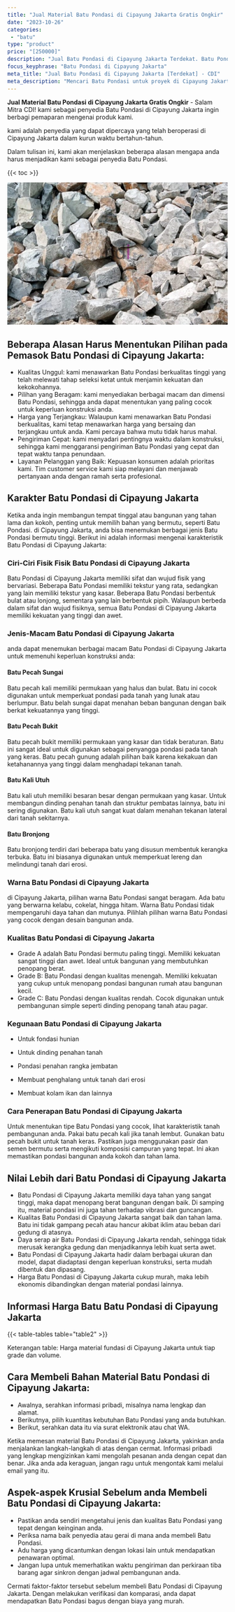 ```yaml
---
title: "Jual Material Batu Pondasi di Cipayung Jakarta Gratis Ongkir"
date: "2023-10-26"
categories:
 - "batu"
type: "product"
price: "[250000]"
description: "Jual Batu Pondasi di Cipayung Jakarta Terdekat. Batu Pondasi ini sering dipakai dalam proyek konstruksi sebagai pondasi bangunan yang kuat dan awet. Kontak kami untuk mendapatkan informasi lebih lanjut."
focus_keyphrase: "Batu Pondasi di Cipayung Jakarta"
meta_title: "Jual Batu Pondasi di Cipayung Jakarta [Terdekat] - CDI"
meta_description: "Mencari Batu Pondasi untuk proyek di Cipayung Jakarta? Kami menyediakan Batu Pondasi berkualitas untuk pondasi bangunan. Dapatkan penawaran terbaik sekarang."
---
```


**Jual Material Batu Pondasi di Cipayung Jakarta Gratis Ongkir** - Salam Mitra CDI! kami sebagai penyedia Batu Pondasi di Cipayung Jakarta ingin berbagi pemaparan mengenai produk kami.

kami adalah penyedia yang dapat dipercaya yang telah beroperasi di Cipayung Jakarta dalam kurun waktu bertahun-tahun.

Dalam tulisan ini, kami akan menjelaskan beberapa alasan mengapa anda harus menjadikan kami sebagai penyedia Batu Pondasi.

{{< toc >}}

![Jual Material Batu Pondasi di Cipayung Jakarta Gratis Ongkir](/images/batu/batu-pondasi-35.jpg)

## Beberapa Alasan Harus Menentukan Pilihan pada Pemasok Batu Pondasi di Cipayung Jakarta:

*   Kualitas Unggul: kami menawarkan Batu Pondasi berkualitas tinggi yang telah melewati tahap seleksi ketat untuk menjamin kekuatan dan kekokohannya.
*   Pilihan yang Beragam: kami menyediakan berbagai macam dan dimensi Batu Pondasi, sehingga anda dapat menentukan yang paling cocok untuk keperluan konstruksi anda.
*   Harga yang Terjangkau: Walaupun kami menawarkan Batu Pondasi berkualitas, kami tetap menawarkan harga yang bersaing dan terjangkau untuk anda. Kami percaya bahwa mutu tidak harus mahal.
*   Pengiriman Cepat: kami menyadari pentingnya waktu dalam konstruksi, sehingga kami menggaransi pengiriman Batu Pondasi yang cepat dan tepat waktu tanpa penundaan.
*   Layanan Pelanggan yang Baik: Kepuasan konsumen adalah prioritas kami. Tim customer service kami siap melayani dan menjawab pertanyaan anda dengan ramah serta profesional.

## Karakter Batu Pondasi di Cipayung Jakarta

Ketika anda ingin membangun tempat tinggal atau bangunan yang tahan lama dan kokoh, penting untuk memilih bahan yang bermutu, seperti Batu Pondasi. di Cipayung Jakarta, anda bisa menemukan berbagai jenis Batu Pondasi bermutu tinggi. Berikut ini adalah informasi mengenai karakteristik Batu Pondasi di Cipayung Jakarta:

### Ciri-Ciri Fisik Fisik Batu Pondasi di Cipayung Jakarta

Batu Pondasi di Cipayung Jakarta memiliki sifat dan wujud fisik yang bervariasi. Beberapa Batu Pondasi memiliki tekstur yang rata, sedangkan yang lain memiliki tekstur yang kasar. Beberapa Batu Pondasi berbentuk bulat atau lonjong, sementara yang lain berbentuk pipih. Walaupun berbeda dalam sifat dan wujud fisiknya, semua Batu Pondasi di Cipayung Jakarta memiliki kekuatan yang tinggi dan awet.

### Jenis-Macam Batu Pondasi di Cipayung Jakarta

anda dapat menemukan berbagai macam Batu Pondasi di Cipayung Jakarta untuk memenuhi keperluan konstruksi anda:

#### Batu Pecah Sungai

Batu pecah kali memiliki permukaan yang halus dan bulat. Batu ini cocok digunakan untuk memperkuat pondasi pada tanah yang lunak atau berlumpur. Batu belah sungai dapat menahan beban bangunan dengan baik berkat kekuatannya yang tinggi.

#### Batu Pecah Bukit

Batu pecah bukit memiliki permukaan yang kasar dan tidak beraturan. Batu ini sangat ideal untuk digunakan sebagai penyangga pondasi pada tanah yang keras. Batu pecah gunung adalah pilihan baik karena kekakuan dan ketahanannya yang tinggi dalam menghadapi tekanan tanah.

#### Batu Kali Utuh

Batu kali utuh memiliki besaran besar dengan permukaan yang kasar. Untuk membangun dinding penahan tanah dan struktur pembatas lainnya, batu ini sering digunakan. Batu kali utuh sangat kuat dalam menahan tekanan lateral dari tanah sekitarnya.

#### Batu Bronjong

Batu bronjong terdiri dari beberapa batu yang disusun membentuk kerangka terbuka. Batu ini biasanya digunakan untuk memperkuat lereng dan melindungi tanah dari erosi.

### Warna Batu Pondasi di Cipayung Jakarta

di Cipayung Jakarta, pilihan warna Batu Pondasi sangat beragam. Ada batu yang berwarna kelabu, cokelat, hingga hitam. Warna Batu Pondasi tidak mempengaruhi daya tahan dan mutunya. Pilihlah pilihan warna Batu Pondasi yang cocok dengan desain bangunan anda.

### Kualitas Batu Pondasi di Cipayung Jakarta

*   Grade A adalah Batu Pondasi bermutu paling tinggi. Memiliki kekuatan sangat tinggi dan awet. Ideal untuk bangunan yang membutuhkan penopang berat.
*   Grade B: Batu Pondasi dengan kualitas menengah. Memiliki kekuatan yang cukup untuk menopang pondasi bangunan rumah atau bangunan kecil.
*   Grade C: Batu Pondasi dengan kualitas rendah. Cocok digunakan untuk pembangunan simple seperti dinding penopang tanah atau pagar.

### Kegunaan Batu Pondasi di Cipayung Jakarta

*   Untuk fondasi hunian

*   Untuk dinding penahan tanah

*   Pondasi penahan rangka jembatan

*   Membuat penghalang untuk tanah dari erosi

*   Membuat kolam ikan dan lainnya

### Cara Penerapan Batu Pondasi di Cipayung Jakarta

Untuk menentukan tipe Batu Pondasi yang cocok, lihat karakteristik tanah pembangunan anda. Pakai batu pecah kali jika tanah lembut. Gunakan batu pecah bukit untuk tanah keras. Pastikan juga menggunakan pasir dan semen bermutu serta mengikuti komposisi campuran yang tepat. Ini akan memastikan pondasi bangunan anda kokoh dan tahan lama.

## Nilai Lebih dari Batu Pondasi di Cipayung Jakarta

*   Batu Pondasi di Cipayung Jakarta memiliki daya tahan yang sangat tinggi, maka dapat menopang berat bangunan dengan baik. Di samping itu, material pondasi ini juga tahan terhadap vibrasi dan guncangan.
*   Kualitas Batu Pondasi di Cipayung Jakarta sangat baik dan tahan lama. Batu ini tidak gampang pecah atau hancur akibat iklim atau beban dari gedung di atasnya.
*   Daya serap air Batu Pondasi di Cipayung Jakarta rendah, sehingga tidak merusak kerangka gedung dan menjadikannya lebih kuat serta awet.
*   Batu Pondasi di Cipayung Jakarta hadir dalam berbagai ukuran dan model, dapat diadaptasi dengan keperluan konstruksi, serta mudah dibentuk dan dipasang.
*   Harga Batu Pondasi di Cipayung Jakarta cukup murah, maka lebih ekonomis dibandingkan dengan material pondasi lainnya.

## Informasi Harga Batu Batu Pondasi di Cipayung Jakarta

{{< table-tables table="table2" >}}

Keterangan table: Harga material fundasi di Cipayung Jakarta untuk tiap grade dan volume.

## Cara Membeli Bahan Material Batu Pondasi di Cipayung Jakarta:

*   Awalnya, serahkan informasi pribadi, misalnya nama lengkap dan alamat.
*   Berikutnya, pilih kuantitas kebutuhan Batu Pondasi yang anda butuhkan.
*   Berikut, serahkan data itu via surat elektronik atau chat WA.

Ketika memesan material Batu Pondasi di Cipayung Jakarta, yakinkan anda menjalankan langkah-langkah di atas dengan cermat. Informasi pribadi yang lengkap mengizinkan kami mengolah pesanan anda dengan cepat dan benar. Jika anda ada keraguan, jangan ragu untuk mengontak kami melalui email yang itu.

## Aspek-aspek Krusial Sebelum anda Membeli Batu Pondasi di Cipayung Jakarta:

*   Pastikan anda sendiri mengetahui jenis dan kualitas Batu Pondasi yang tepat dengan keinginan anda.
*   Periksa nama baik penyedia atau gerai di mana anda membeli Batu Pondasi.
*   Adu harga yang dicantumkan dengan lokasi lain untuk mendapatkan penawaran optimal.
*   Jangan lupa untuk memerhatikan waktu pengiriman dan perkiraan tiba barang agar sinkron dengan jadwal pembangunan anda.

Cermati faktor-faktor tersebut sebelum membeli Batu Pondasi di Cipayung Jakarta. Dengan melakukan verifikasi dan komparasi, anda dapat mendapatkan Batu Pondasi bagus dengan biaya yang murah.
